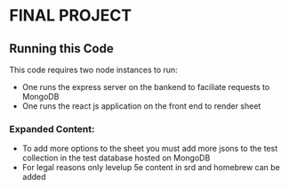 # FINAL PROJECT

## Running this Code

This code requires two node instances to run:
- One runs the express server on the bankend to faciliate requests to MongoDB
- One runs the react js application on the front end to render sheet

### Expanded Content:

- To add more options to the sheet you must add more jsons to the test collection in the test database hosted on MongoDB
- For legal reasons only levelup 5e content in srd and homebrew can be added

